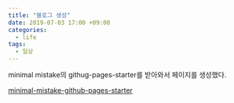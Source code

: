 ```yaml
---
title: "블로그 생성"
date: 2019-07-03 17:00 +09:00
categories:
  - life
tags:
  - 일상
---
```


minimal mistake의 githug-pages-starter를 받아와서 페이지를 생성했다.  

[minimal-mistake-github-pages-starter](https://github.com/mmistakes/mm-github-pages-starter)  

